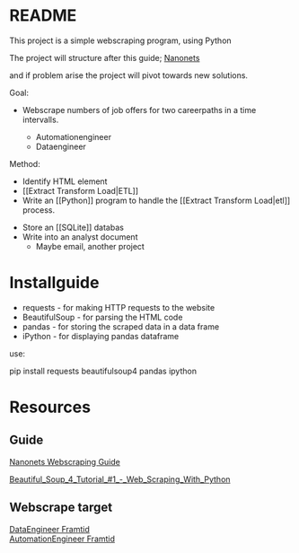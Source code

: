 
# README
This project is a simple webscraping program, using Python

  

The project will structure after this guide;
[Nanonets](https://nanonets.com/blog/web-scraping-with-python-tutorial/)

and if problem arise the project will pivot towards new solutions.

  

Goal:

- Webscrape numbers of job offers for two careerpaths in a time intervalls.

	- Automationengineer
	- Dataengineer

  

Method:

- Identify HTML element
- [[Extract Transform Load|ETL]]
- Write an [[Python]] program to handle the [[Extract Transform Load|etl]] process.
+ Store an [[SQLite]] databas
+ Write into an analyst document
	+ Maybe email, another project

# Installguide

- requests - for making HTTP requests to the website
- BeautifulSoup - for parsing the HTML code
- pandas - for storing the scraped data in a data frame
- iPython - for displaying pandas dataframe

use: 

pip install requests
			beautifulsoup4
			pandas
			ipython


# Resources
## Guide
[Nanonets Webscraping Guide](https://nanonets.com/blog/web-scraping-with-python-tutorial/)

[Beautiful_Soup_4_Tutorial_#1_-_Web_Scraping_With_Python](https://www.youtube.com/watch?v=gRLHr664tXA)
## Webscrape target
[DataEngineer Framtid](https://www.framtid.se/yrke/dataingenjor)  
[AutomationEngineer Framtid](https://www.framtid.se/yrke/automationsingenjor)

